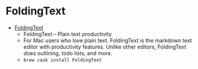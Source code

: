 # FoldingText
- [FoldingText](https://www.foldingtext.com/)
  -  FoldingText – Plain text productivity
  - For Mac users who love plain text. FoldingText is the markdown text editor with productivity features. Unlike other editors, FoldingText does outlining, todo lists, and more.
  - `brew cask install FoldingText`
